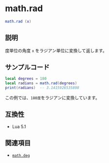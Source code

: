 # math.rad

```lua
math.rad (x)
```

## 説明

度単位の角度 `x` をラジアン単位に変換して返します。

## サンプルコード

```lua
local degrees = 180
local radians = math.rad(degrees)
print(radians)  -- 3.1415926535898
```

この例では、`180度`をラジアンに変換しています。

## 互換性

- Lua 5.1

## 関連項目

- [`math.deg`](deg.md)